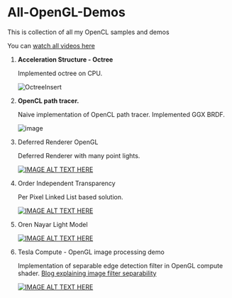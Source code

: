 # All-OpenGL-Demos
This is collection of all my OpenCL samples and demos

You can [watch all videos here](https://www.youtube.com/@paritosh72/videos)

1. **Acceleration Structure - Octree**

   Implemented octree on CPU.
   
   ![OctreeInsert](https://github.com/user-attachments/assets/a080cfb7-d55a-45c5-8bd4-6a7d25e71e4f)

2. **OpenCL path tracer.**

   Naive implementation of OpenCL path tracer. Implemented GGX BRDF.

   ![image](https://github.com/user-attachments/assets/46986c37-e4f2-46bd-a92f-12df2638ce6c)

3. Deferred Renderer OpenGL

   Deferred Renderer with many point lights.
   
   [![IMAGE ALT TEXT HERE](https://img.youtube.com/vi/4VFJP1MRuUs/0.jpg)](https://www.youtube.com/watch?v=4VFJP1MRuUs) 

4. Order Independent Transparency

   Per Pixel Linked List based solution.

   [![IMAGE ALT TEXT HERE](https://img.youtube.com/vi/ktaFRpAgSno/0.jpg)](https://www.youtube.com/watch?v=ktaFRpAgSno) 

5. Oren Nayar Light Model

   [![IMAGE ALT TEXT HERE](https://img.youtube.com/vi/a1llXPmVExw/0.jpg)](https://www.youtube.com/watch?v=a1llXPmVExw) 

6. Tesla Compute - OpenGL image processing demo

   Implementation of separable edge detection filter in OpenGL compute shader. [Blog explaining image filter separability](https://pixelclear.github.io/technical/post/2017/10/29/Understanding-Image-Filter-Seperability.html)

   [![IMAGE ALT TEXT HERE](https://img.youtube.com/vi/yVJW5H0Tk90/0.jpg)](https://www.youtube.com/watch?v=yVJW5H0Tk90) 
   
